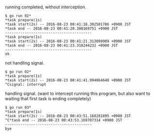 running completed, without interception.

```
$ go run 02*
*task prepare(1s)
*task start(2s) -- 2016-08-23 00:41:18.302581786 +0900 JST
*task end -- 2016-08-23 00:41:20.308169751 +0900 JST
----------------------------------------
*task prepare(1s)
*task start(2s) -- 2016-08-23 00:41:21.313099909 +0900 JST
*task end -- 2016-08-23 00:41:23.318244232 +0900 JST
----------------------------------------
ok
```

not handling signal.

```
$ go run 02*
*task prepare(1s)
*task start(2s) -- 2016-08-23 00:41:41.994864648 +0900 JST
^Csignal: interrupt
```

handling signal.
(want to intercept running this program, but also want to waiting that first task is ending completely)


```
$ go run 03*
*task prepare(1s)
*task start(2s) -- 2016-08-23 00:43:51.168281895 +0900 JST
^C*task end -- 2016-08-23 00:43:53.169707314 +0900 JST
----------------------------------------
bye
```
